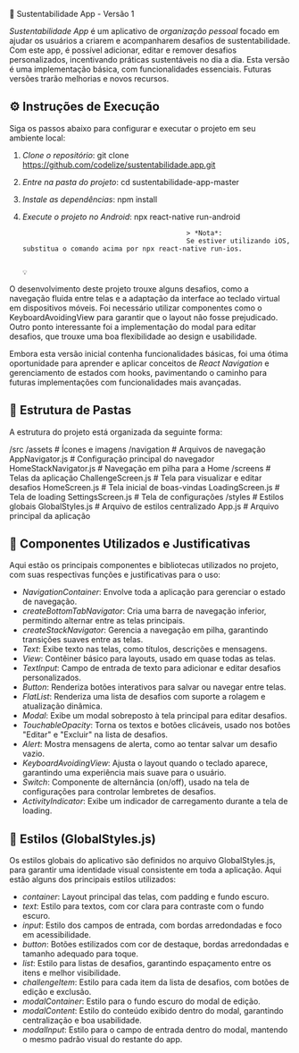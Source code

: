 🌿 Sustentabilidade App - Versão 1

*Sustentabilidade App* é um aplicativo de *organização pessoal* focado em ajudar os usuários a criarem e acompanharem desafios de sustentabilidade. Com este app, é possível adicionar, editar e remover desafios personalizados, incentivando práticas sustentáveis no dia a dia. Esta versão é uma implementação básica, com funcionalidades essenciais. Futuras versões trarão melhorias e novos recursos.

## ⚙️ Instruções de Execução

Siga os passos abaixo para configurar e executar o projeto em seu ambiente local:

1. *Clone o repositório*:
   git clone https://github.com/codelize/sustentabilidade.app.git
   

2. *Entre na pasta do projeto*:
   cd sustentabilidade-app-master
   

3. *Instale as dependências*:
   npm install
   

4. *Execute o projeto no Android*:
   npx react-native run-android
   

                                                > *Nota*: 
                                                Se estiver utilizando iOS, substitua o comando acima por npx react-native run-ios.

                                                                                            💡
O desenvolvimento deste projeto trouxe alguns desafios, como a navegação fluida entre telas e a adaptação da interface ao teclado virtual em dispositivos móveis. Foi necessário utilizar componentes como o KeyboardAvoidingView para garantir que o layout não fosse prejudicado. Outro ponto interessante foi a implementação do modal para editar desafios, que trouxe uma boa flexibilidade ao design e usabilidade.

Embora esta versão inicial contenha funcionalidades básicas, foi uma ótima oportunidade para aprender e aplicar conceitos de *React Navigation* e gerenciamento de estados com hooks, pavimentando o caminho para futuras implementações com funcionalidades mais avançadas.

## 📂 Estrutura de Pastas

A estrutura do projeto está organizada da seguinte forma:


/src
  /assets                     # Ícones e imagens
  /navigation                 # Arquivos de navegação
    AppNavigator.js           # Configuração principal do navegador
    HomeStackNavigator.js     # Navegação em pilha para a Home
  /screens                    # Telas da aplicação
    ChallengeScreen.js        # Tela para visualizar e editar desafios
    HomeScreen.js             # Tela inicial de boas-vindas
    LoadingScreen.js          # Tela de loading
    SettingsScreen.js         # Tela de configurações
  /styles                     # Estilos globais
    GlobalStyles.js           # Arquivo de estilos centralizado
App.js                        # Arquivo principal da aplicação


## 🔧 Componentes Utilizados e Justificativas

Aqui estão os principais componentes e bibliotecas utilizados no projeto, com suas respectivas funções e justificativas para o uso:

- *NavigationContainer*: Envolve toda a aplicação para gerenciar o estado de navegação.
- *createBottomTabNavigator*: Cria uma barra de navegação inferior, permitindo alternar entre as telas principais.
- *createStackNavigator*: Gerencia a navegação em pilha, garantindo transições suaves entre as telas.
- *Text*: Exibe texto nas telas, como títulos, descrições e mensagens.
- *View*: Contêiner básico para layouts, usado em quase todas as telas.
- *TextInput*: Campo de entrada de texto para adicionar e editar desafios personalizados.
- *Button*: Renderiza botões interativos para salvar ou navegar entre telas.
- *FlatList*: Renderiza uma lista de desafios com suporte a rolagem e atualização dinâmica.
- *Modal*: Exibe um modal sobreposto à tela principal para editar desafios.
- *TouchableOpacity*: Torna os textos e botões clicáveis, usado nos botões "Editar" e "Excluir" na lista de desafios.
- *Alert*: Mostra mensagens de alerta, como ao tentar salvar um desafio vazio.
- *KeyboardAvoidingView*: Ajusta o layout quando o teclado aparece, garantindo uma experiência mais suave para o usuário.
- *Switch*: Componente de alternância (on/off), usado na tela de configurações para controlar lembretes de desafios.
- *ActivityIndicator*: Exibe um indicador de carregamento durante a tela de loading.

## 🎨 Estilos (GlobalStyles.js)

Os estilos globais do aplicativo são definidos no arquivo GlobalStyles.js, para garantir uma identidade visual consistente em toda a aplicação. Aqui estão alguns dos principais estilos utilizados:

- *container*: Layout principal das telas, com padding e fundo escuro.
- *text*: Estilo para textos, com cor clara para contraste com o fundo escuro.
- *input*: Estilo dos campos de entrada, com bordas arredondadas e foco em acessibilidade.
- *button*: Botões estilizados com cor de destaque, bordas arredondadas e tamanho adequado para toque.
- *list*: Estilo para listas de desafios, garantindo espaçamento entre os itens e melhor visibilidade.
- *challengeItem*: Estilo para cada item da lista de desafios, com botões de edição e exclusão.
- *modalContainer*: Estilo para o fundo escuro do modal de edição.
- *modalContent*: Estilo do conteúdo exibido dentro do modal, garantindo centralização e boa usabilidade.
- *modalInput*: Estilo para o campo de entrada dentro do modal, mantendo o mesmo padrão visual do restante do app.
